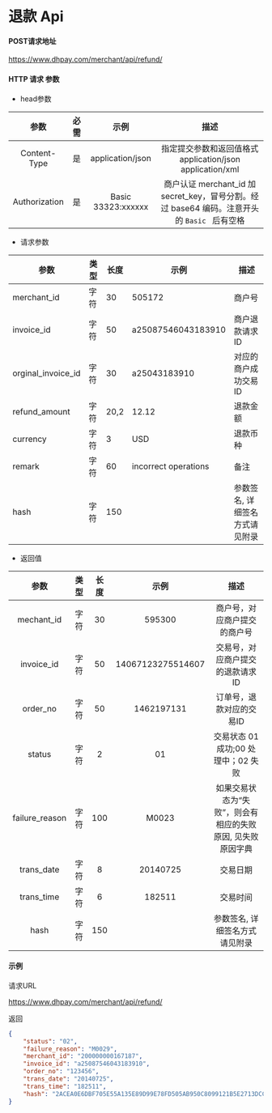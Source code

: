 # 退款 Api

#### POST请求地址

https://www.dhpay.com/merchant/api/refund/

#### HTTP 请求 参数

- head参数

|      参数       |  必需  |         示例          |                    描述                    |
| :-----------: | :--: | :-----------------: | :--------------------------------------: |
| Content-Type  |  是   |  application/json   | 指定提交参数和返回值格式 application/json application/xml |
| Authorization |  是   | Basic  33323:xxxxxx | 商户认证 merchant_id 加 secret_key，冒号分割。经过 base64 编码。注意开头的 `Basic ` 后有空格 |

- 请求参数

| 参数                 | 类型   | 长度   | 示例                   | 描述                |
| ------------------ | ---- | ---- | -------------------- | ----------------- |
| merchant_id        | 字符   | 30   | 505172               | 商户号               |
| invoice_id         | 字符   | 50   | a25087546043183910   | 商户退款请求ID          |
| orginal_invoice_id | 字符   | 30   | a25043183910         | 对应的商户成功交易ID       |
| refund_amount      | 字符   | 20,2 | 12.12                | 退款金额              |
| currency           | 字符   | 3    | USD                  | 退款币种              |
| remark             | 字符   | 60   | incorrect operations | 备注                |
| hash               | 字符   | 150  |                      | 参数签名,  详细签名方式请见附录 |



- 返回值 

|       参数       |  类型  |  长度  |        示例         |                 描述                 |
| :------------: | :--: | :--: | :---------------: | :--------------------------------: |
|   mechant_id   |  字符  |  30  |      595300       |           商户号，对应商户提交的商户号           |
|   invoice_id   |  字符  |  50  | 14067123275514607 |         交易号，对应商户提交的退款请求ID          |
|    order_no    |  字符  |  50  |    1462197131     |           订单号，退款对应的交易ID            |
|     status     |  字符  |  2   |        01         |      交易状态  01 成功;00 处理中；02 失败      |
| failure_reason |  字符  | 100  |       M0023       | 如果交易状态为“失败”，则会有相应的失败原因,    见失败原因字典 |
|   trans_date   |  字符  |  8   |     20140725      |                交易日期                |
|   trans_time   |  字符  |  6   |      182511       |                交易时间                |
|      hash      |  字符  | 150  |                   |         参数签名,  详细签名方式请见附录          |


#### 示例
请求URL

https://www.dhpay.com/merchant/api/refund/

返回

```json
{
    "status": "02",
    "failure_reason": "M0029",
    "merchant_id": "200000000167187",
    "invoice_id": "a25087546043183910",
    "order_no": "123456",
    "trans_date": "20140725",
    "trans_time": "182511",
    "hash": "2ACEA0E6DBF705E55A135E89D99E78FD505AB950C8099121B5E2713DCC263A1F"
}
```

